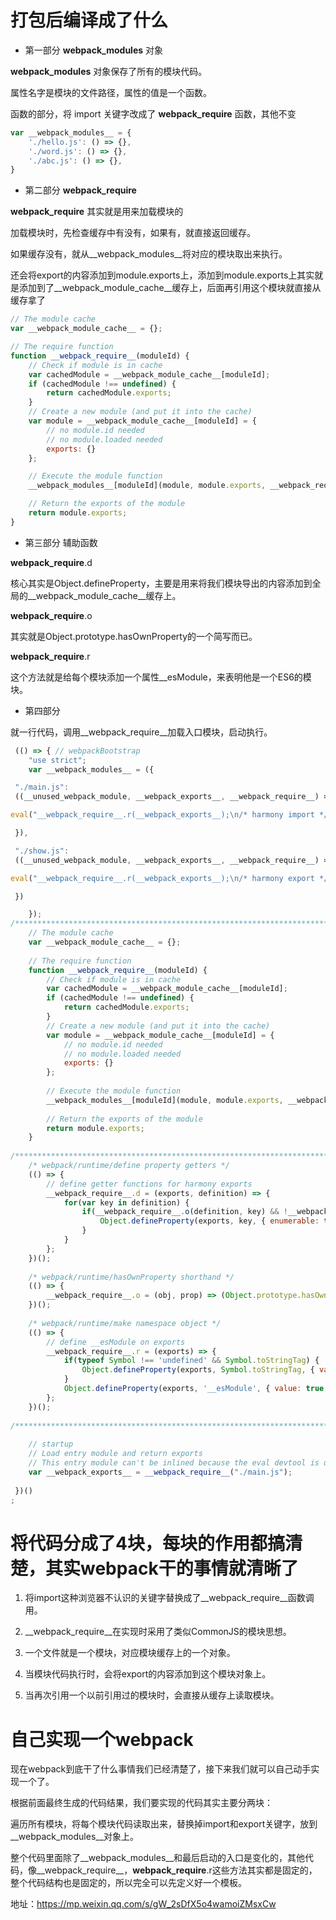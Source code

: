 # 打包后编译成了什么


+ 第一部分 __webpack_modules__ 对象

__webpack_modules__ 对象保存了所有的模块代码。

属性名字是模块的文件路径，属性的值是一个函数。

函数的部分，将 import 关键字改成了 __webpack_require__ 函数，其他不变
```js
var __webpack_modules__ = {
    './hello.js': () => {},
    './word.js': () => {},
    './abc.js': () => {},
}
```


+ 第二部分 __webpack_require__

__webpack_require__ 其实就是用来加载模块的

加载模块时，先检查缓存中有没有，如果有，就直接返回缓存。

如果缓存没有，就从__webpack_modules__将对应的模块取出来执行。

还会将export的内容添加到module.exports上，添加到module.exports上其实就是添加到了__webpack_module_cache__缓存上，后面再引用这个模块就直接从缓存拿了

```js
// The module cache
var __webpack_module_cache__ = {};

// The require function
function __webpack_require__(moduleId) {
    // Check if module is in cache
    var cachedModule = __webpack_module_cache__[moduleId];
    if (cachedModule !== undefined) {
        return cachedModule.exports;
    }
    // Create a new module (and put it into the cache)
    var module = __webpack_module_cache__[moduleId] = {
        // no module.id needed
        // no module.loaded needed
        exports: {}
    };

    // Execute the module function
    __webpack_modules__[moduleId](module, module.exports, __webpack_require__);

    // Return the exports of the module
    return module.exports;
}
```

+ 第三部分 辅助函数

__webpack_require__.d

核心其实是Object.defineProperty，主要是用来将我们模块导出的内容添加到全局的__webpack_module_cache__缓存上。


__webpack_require__.o

其实就是Object.prototype.hasOwnProperty的一个简写而已。


__webpack_require__.r

这个方法就是给每个模块添加一个属性__esModule，来表明他是一个ES6的模块。



+ 第四部分

就一行代码，调用__webpack_require__加载入口模块，启动执行。


```js
 (() => { // webpackBootstrap
 	"use strict";
 	var __webpack_modules__ = ({

 "./main.js":
 ((__unused_webpack_module, __webpack_exports__, __webpack_require__) => {

eval("__webpack_require__.r(__webpack_exports__);\n/* harmony import */ var _show_js__WEBPACK_IMPORTED_MODULE_0__ = __webpack_require__(/*! ./show.js */ \"./show.js\");\n// 通过 CommonJS 规范导入 show 函数\r\n// const show = require(\"./show.js\");\r\n\r\n// 通过 ES6 module 规范导入\r\n\r\n\r\n// 执行 show 函数\r\n(0,_show_js__WEBPACK_IMPORTED_MODULE_0__.default)(\"Webpack123\");\r\n\n\n//# sourceURL=webpack://webpack-learn/./main.js?");

 }),

 "./show.js":
 ((__unused_webpack_module, __webpack_exports__, __webpack_require__) => {

eval("__webpack_require__.r(__webpack_exports__);\n/* harmony export */ __webpack_require__.d(__webpack_exports__, {\n/* harmony export */   \"default\": () => (__WEBPACK_DEFAULT_EXPORT__)\n/* harmony export */ });\n// 操作 DOM 元素，把 content 显示到网页上\r\nfunction show(content) {\r\n  window.document.getElementById(\"app\").innerText = \"Hello,\" + content;\r\n}\r\n\r\n// 通过 CommonJS 规范导出 show 函数\r\n// module.exports = show;\r\n\r\n// 通过 ES6 module 规范导出 show 函数\r\n/* harmony default export */ const __WEBPACK_DEFAULT_EXPORT__ = (show);\n\n//# sourceURL=webpack://webpack-learn/./show.js?");

 })

 	});
/************************************************************************/
 	// The module cache
 	var __webpack_module_cache__ = {};
 	
 	// The require function
 	function __webpack_require__(moduleId) {
 		// Check if module is in cache
 		var cachedModule = __webpack_module_cache__[moduleId];
 		if (cachedModule !== undefined) {
 			return cachedModule.exports;
 		}
 		// Create a new module (and put it into the cache)
 		var module = __webpack_module_cache__[moduleId] = {
 			// no module.id needed
 			// no module.loaded needed
 			exports: {}
 		};
 	
 		// Execute the module function
 		__webpack_modules__[moduleId](module, module.exports, __webpack_require__);
 	
 		// Return the exports of the module
 		return module.exports;
 	}
 	
/************************************************************************/
 	/* webpack/runtime/define property getters */
 	(() => {
 		// define getter functions for harmony exports
 		__webpack_require__.d = (exports, definition) => {
 			for(var key in definition) {
 				if(__webpack_require__.o(definition, key) && !__webpack_require__.o(exports, key)) {
 					Object.defineProperty(exports, key, { enumerable: true, get: definition[key] });
 				}
 			}
 		};
 	})();
 	
 	/* webpack/runtime/hasOwnProperty shorthand */
 	(() => {
 		__webpack_require__.o = (obj, prop) => (Object.prototype.hasOwnProperty.call(obj, prop))
 	})();
 	
 	/* webpack/runtime/make namespace object */
 	(() => {
 		// define __esModule on exports
 		__webpack_require__.r = (exports) => {
 			if(typeof Symbol !== 'undefined' && Symbol.toStringTag) {
 				Object.defineProperty(exports, Symbol.toStringTag, { value: 'Module' });
 			}
 			Object.defineProperty(exports, '__esModule', { value: true });
 		};
 	})();
 	
/************************************************************************/
 	
 	// startup
 	// Load entry module and return exports
 	// This entry module can't be inlined because the eval devtool is used.
 	var __webpack_exports__ = __webpack_require__("./main.js");
 	
 })()
;
```


# 将代码分成了4块，每块的作用都搞清楚，其实webpack干的事情就清晰了

1. 将import这种浏览器不认识的关键字替换成了__webpack_require__函数调用。

2. __webpack_require__在实现时采用了类似CommonJS的模块思想。

3. 一个文件就是一个模块，对应模块缓存上的一个对象。

4. 当模块代码执行时，会将export的内容添加到这个模块对象上。

5. 当再次引用一个以前引用过的模块时，会直接从缓存上读取模块。



# 自己实现一个webpack

现在webpack到底干了什么事情我们已经清楚了，接下来我们就可以自己动手实现一个了。

根据前面最终生成的代码结果，我们要实现的代码其实主要分两块：

遍历所有模块，将每个模块代码读取出来，替换掉import和export关键字，放到__webpack_modules__对象上。

整个代码里面除了__webpack_modules__和最后启动的入口是变化的，其他代码，像__webpack_require__，__webpack_require__.r这些方法其实都是固定的，整个代码结构也是固定的，所以完全可以先定义好一个模板。




地址：https://mp.weixin.qq.com/s/gW_2sDfX5o4wamoiZMsxCw